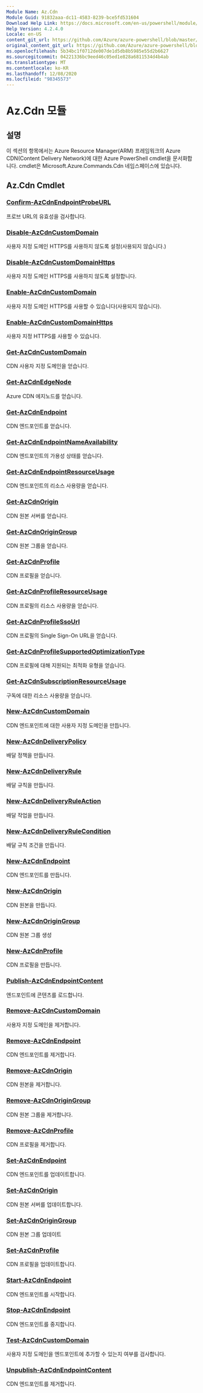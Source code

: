 ```yaml
---
Module Name: Az.Cdn
Module Guid: 91832aaa-dc11-4583-8239-bce5fd531604
Download Help Link: https://docs.microsoft.com/en-us/powershell/module/az.cdn
Help Version: 4.2.4.0
Locale: en-US
content_git_url: https://github.com/Azure/azure-powershell/blob/master/src/Cdn/Cdn/help/Az.Cdn.md
original_content_git_url: https://github.com/Azure/azure-powershell/blob/master/src/Cdn/Cdn/help/Az.Cdn.md
ms.openlocfilehash: 5b34bc1f0712de007de1d5db8b5985e55d2b6627
ms.sourcegitcommit: 04221336bc9eed46c05ed1e828a6811534d4b4ab
ms.translationtype: MT
ms.contentlocale: ko-KR
ms.lasthandoff: 12/08/2020
ms.locfileid: "98345573"
---
```

# Az.Cdn 모듈
## 설명
이 섹션의 항목에서는 Azure Resource Manager(ARM) 프레임워크의 Azure CDN(Content Delivery Network)에 대한 Azure PowerShell cmdlet을 문서화합니다. cmdlet은 Microsoft.Azure.Commands.Cdn 네임스페이스에 있습니다.

## Az.Cdn Cmdlet
### [Confirm-AzCdnEndpointProbeURL](Confirm-AzCdnEndpointProbeURL.md)
프로브 URL의 유효성을 검사합니다.

### [Disable-AzCdnCustomDomain](Disable-AzCdnCustomDomain.md)
사용자 지정 도메인 HTTPS를 사용하지 않도록 설정(사용되지 않습니다.)

### [Disable-AzCdnCustomDomainHttps](Disable-AzCdnCustomDomainHttps.md)
사용자 지정 도메인 HTTPS를 사용하지 않도록 설정합니다.

### [Enable-AzCdnCustomDomain](Enable-AzCdnCustomDomain.md)
사용자 지정 도메인 HTTPS를 사용할 수 있습니다(사용되지 않습니다).

### [Enable-AzCdnCustomDomainHttps](Enable-AzCdnCustomDomainHttps.md)
사용자 지정 HTTPS를 사용할 수 있습니다.

### [Get-AzCdnCustomDomain](Get-AzCdnCustomDomain.md)
CDN 사용자 지정 도메인을 얻습니다.

### [Get-AzCdnEdgeNode](Get-AzCdnEdgeNode.md)
Azure CDN 에지노드를 얻습니다.

### [Get-AzCdnEndpoint](Get-AzCdnEndpoint.md)
CDN 엔드포인트를 얻습니다.

### [Get-AzCdnEndpointNameAvailability](Get-AzCdnEndpointNameAvailability.md)
CDN 엔드포인트의 가용성 상태를 얻습니다.

### [Get-AzCdnEndpointResourceUsage](Get-AzCdnEndpointResourceUsage.md)
CDN 엔드포인트의 리소스 사용량을 얻습니다.

### [Get-AzCdnOrigin](Get-AzCdnOrigin.md)
CDN 원본 서버를 얻습니다.

### [Get-AzCdnOriginGroup](Get-AzCdnOriginGroup.md)
CDN 원본 그룹을 얻습니다.

### [Get-AzCdnProfile](Get-AzCdnProfile.md)
CDN 프로필을 얻습니다.

### [Get-AzCdnProfileResourceUsage](Get-AzCdnProfileResourceUsage.md)
CDN 프로필의 리소스 사용량을 얻습니다.

### [Get-AzCdnProfileSsoUrl](Get-AzCdnProfileSsoUrl.md)
CDN 프로필의 Single Sign-On URL을 얻습니다.

### [Get-AzCdnProfileSupportedOptimizationType](Get-AzCdnProfileSupportedOptimizationType.md)
CDN 프로필에 대해 지원되는 최적화 유형을 얻습니다.

### [Get-AzCdnSubscriptionResourceUsage](Get-AzCdnSubscriptionResourceUsage.md)
구독에 대한 리소스 사용량을 얻습니다.

### [New-AzCdnCustomDomain](New-AzCdnCustomDomain.md)
CDN 엔드포인트에 대한 사용자 지정 도메인을 만듭니다.

### [New-AzCdnDeliveryPolicy](New-AzCdnDeliveryPolicy.md)
배달 정책을 만듭니다.

### [New-AzCdnDeliveryRule](New-AzCdnDeliveryRule.md)
배달 규칙을 만듭니다.

### [New-AzCdnDeliveryRuleAction](New-AzCdnDeliveryRuleAction.md)
배달 작업을 만듭니다.

### [New-AzCdnDeliveryRuleCondition](New-AzCdnDeliveryRuleCondition.md)
배달 규칙 조건을 만듭니다.

### [New-AzCdnEndpoint](New-AzCdnEndpoint.md)
CDN 엔드포인트를 만듭니다.

### [New-AzCdnOrigin](New-AzCdnOrigin.md)
CDN 원본을 만듭니다.

### [New-AzCdnOriginGroup](New-AzCdnOriginGroup.md)
CDN 원본 그룹 생성

### [New-AzCdnProfile](New-AzCdnProfile.md)
CDN 프로필을 만듭니다.

### [Publish-AzCdnEndpointContent](Publish-AzCdnEndpointContent.md)
엔드포인트에 콘텐츠를 로드합니다.

### [Remove-AzCdnCustomDomain](Remove-AzCdnCustomDomain.md)
사용자 지정 도메인을 제거합니다.

### [Remove-AzCdnEndpoint](Remove-AzCdnEndpoint.md)
CDN 엔드포인트를 제거합니다.

### [Remove-AzCdnOrigin](Remove-AzCdnOrigin.md)
CDN 원본을 제거합니다.

### [Remove-AzCdnOriginGroup](Remove-AzCdnOriginGroup.md)
CDN 원본 그룹을 제거합니다.

### [Remove-AzCdnProfile](Remove-AzCdnProfile.md)
CDN 프로필을 제거합니다.

### [Set-AzCdnEndpoint](Set-AzCdnEndpoint.md)
CDN 엔드포인트를 업데이트합니다.

### [Set-AzCdnOrigin](Set-AzCdnOrigin.md)
CDN 원본 서버를 업데이트합니다.

### [Set-AzCdnOriginGroup](Set-AzCdnOriginGroup.md)
CDN 원본 그룹 업데이트

### [Set-AzCdnProfile](Set-AzCdnProfile.md)
CDN 프로필을 업데이트합니다.

### [Start-AzCdnEndpoint](Start-AzCdnEndpoint.md)
CDN 엔드포인트를 시작합니다.

### [Stop-AzCdnEndpoint](Stop-AzCdnEndpoint.md)
CDN 엔드포인트를 중지합니다.

### [Test-AzCdnCustomDomain](Test-AzCdnCustomDomain.md)
사용자 지정 도메인을 엔드포인트에 추가할 수 있는지 여부를 검사합니다.

### [Unpublish-AzCdnEndpointContent](Unpublish-AzCdnEndpointContent.md)
CDN 엔드포인트를 제거합니다.

